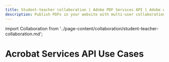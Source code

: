```yaml
---
title: Student-teacher collaboration | Adobe PDF Services API | Adobe Acrobat Services
description: Publish PDFs in your website with multi-user collaboration using only a few lines of code. Our free PDF Embed API helps you publish PDF documents in HTML with a few lines of code. Learn more today.
---
```


import Collaboration from '../page-content/collaboration/student-teacher-collaboration.md';

<Hero slots="heading" variant="fullwidth" theme="dark"  customLayout className="herobgImage Hero-Banner"/>

# Acrobat Services API Use Cases

<MenuWrapperComponent  menuItem= 'subMenuPages'  slots="content"  repeat="1" theme="lightest" className="Student-Teacher-Collaboration"/>

<Collaboration />
